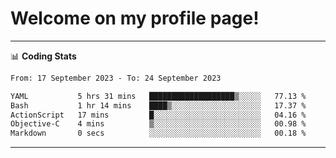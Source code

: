# Welcome on my profile page!
<!-- print(("dralla"[::-1]+"s").capitalize()) -->

<!-- ---
👨🏻‍💻 **Busy With**
* Learning new Skills.
* Building small Projects.
* Being helpful. -->

---
📊 **Coding Stats**
<!--START_SECTION:waka-->

```txt
From: 17 September 2023 - To: 24 September 2023

YAML           5 hrs 31 mins   ███████████████████▒░░░░░   77.13 %
Bash           1 hr 14 mins    ████▒░░░░░░░░░░░░░░░░░░░░   17.37 %
ActionScript   17 mins         █░░░░░░░░░░░░░░░░░░░░░░░░   04.16 %
Objective-C    4 mins          ▒░░░░░░░░░░░░░░░░░░░░░░░░   00.98 %
Markdown       0 secs          ░░░░░░░░░░░░░░░░░░░░░░░░░   00.18 %
```

<!--END_SECTION:waka-->
---
